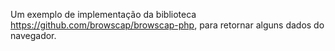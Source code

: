 Um exemplo de implementação da biblioteca https://github.com/browscap/browscap-php, para retornar alguns dados do navegador.
